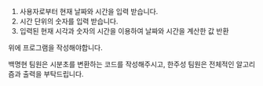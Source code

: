 1. 사용자로부터 현재 날짜와 시간을 입력 받습니다.
2. 시간 단위의 숫자를 입력 받습니다.
3. 입력된 현재 시각과 숫자의 시간을 이용하여 날짜와 시간을 계산한 값 반환

위에 프로그램을 작성해야합니다.

백명현 팀원은 시분초를 변환하는 코드를 작성해주시고, 한주성 팀원은 전체적인 알고리즘과 출력을 부탁드립니다.
